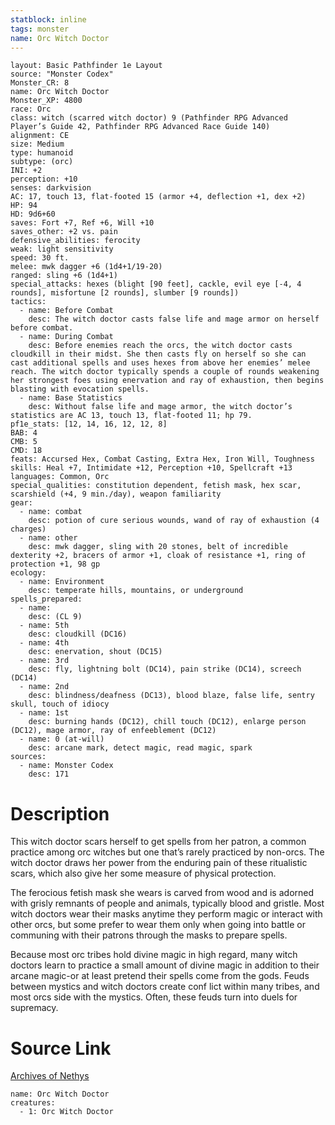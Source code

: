 ```yaml
---
statblock: inline
tags: monster
name: Orc Witch Doctor
---
```

```statblock
layout: Basic Pathfinder 1e Layout
source: "Monster Codex"
Monster_CR: 8
name: Orc Witch Doctor
Monster_XP: 4800
race: Orc
class: witch (scarred witch doctor) 9 (Pathfinder RPG Advanced Player’s Guide 42, Pathfinder RPG Advanced Race Guide 140)
alignment: CE
size: Medium
type: humanoid
subtype: (orc)
INI: +2
perception: +10
senses: darkvision
AC: 17, touch 13, flat-footed 15 (armor +4, deflection +1, dex +2)
HP: 94
HD: 9d6+60
saves: Fort +7, Ref +6, Will +10
saves_other: +2 vs. pain
defensive_abilities: ferocity
weak: light sensitivity
speed: 30 ft.
melee: mwk dagger +6 (1d4+1/19-20)
ranged: sling +6 (1d4+1)
special_attacks: hexes (blight [90 feet], cackle, evil eye [-4, 4 rounds], misfortune [2 rounds], slumber [9 rounds])
tactics:
  - name: Before Combat
    desc: The witch doctor casts false life and mage armor on herself before combat.
  - name: During Combat
    desc: Before enemies reach the orcs, the witch doctor casts cloudkill in their midst. She then casts fly on herself so she can cast additional spells and uses hexes from above her enemies’ melee reach. The witch doctor typically spends a couple of rounds weakening her strongest foes using enervation and ray of exhaustion, then begins blasting with evocation spells.
  - name: Base Statistics
    desc: Without false life and mage armor, the witch doctor’s statistics are AC 13, touch 13, flat-footed 11; hp 79.
pf1e_stats: [12, 14, 16, 12, 12, 8]
BAB: 4
CMB: 5
CMD: 18
feats: Accursed Hex, Combat Casting, Extra Hex, Iron Will, Toughness
skills: Heal +7, Intimidate +12, Perception +10, Spellcraft +13
languages: Common, Orc
special_qualities: constitution dependent, fetish mask, hex scar, scarshield (+4, 9 min./day), weapon familiarity
gear:
  - name: combat
    desc: potion of cure serious wounds, wand of ray of exhaustion (4 charges)
  - name: other
    desc: mwk dagger, sling with 20 stones, belt of incredible dexterity +2, bracers of armor +1, cloak of resistance +1, ring of protection +1, 98 gp
ecology:
  - name: Environment
    desc: temperate hills, mountains, or underground
spells_prepared:
  - name:
    desc: (CL 9)
  - name: 5th
    desc: cloudkill (DC16)
  - name: 4th
    desc: enervation, shout (DC15)
  - name: 3rd
    desc: fly, lightning bolt (DC14), pain strike (DC14), screech (DC14)
  - name: 2nd
    desc: blindness/deafness (DC13), blood blaze, false life, sentry skull, touch of idiocy
  - name: 1st
    desc: burning hands (DC12), chill touch (DC12), enlarge person (DC12), mage armor, ray of enfeeblement (DC12)
  - name: 0 (at-will)
    desc: arcane mark, detect magic, read magic, spark
sources:
  - name: Monster Codex
    desc: 171
```
# Description
This witch doctor scars herself to get spells from her patron, a common practice among orc witches but one that’s rarely practiced by non-orcs. The witch doctor draws her power from the enduring pain of these ritualistic scars, which also give her some measure of physical protection.

 The ferocious fetish mask she wears is carved from wood and is adorned with grisly remnants of people and animals, typically blood and gristle. Most witch doctors wear their masks anytime they perform magic or interact with other orcs, but some prefer to wear them only when going into battle or communing with their patrons through the masks to prepare spells.

 Because most orc tribes hold divine magic in high regard, many witch doctors learn to practice a small amount of divine magic in addition to their arcane magic-or at least pretend their spells come from the gods. Feuds between mystics and witch doctors create conf lict within many tribes, and most orcs side with the mystics. Often, these feuds turn into duels for supremacy.
# Source Link
[Archives of Nethys](https://aonprd.com/MonsterDisplay.aspx?ItemName=Orc%20Witch%20Doctor)
```encounter-table
name: Orc Witch Doctor
creatures:
  - 1: Orc Witch Doctor
```
